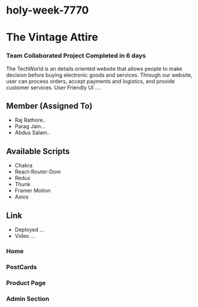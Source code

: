 # holy-week-7770
# The Vintage Attire
### Team Collaborated Project Completed in 6 days

The TechWorld  is an details oriented website  that allows people to make decision before buying  electronic goods and services. Through our website, user can process orders, accept payments and logistics, and provide customer services.
User Friendly UI .... 

## Member (Assigned To)
 * Raj Rathore..
 * Parag Jain...
 * Abdus Salam..

## Available Scripts
* Chakra
* React-Router-Dom
* Redux 
* Thunk
* Framer Motion
* Axios



## Link
* Deployed ...
* Video    ... 

### Home


### PostCards


### Product Page


### Admin Section


